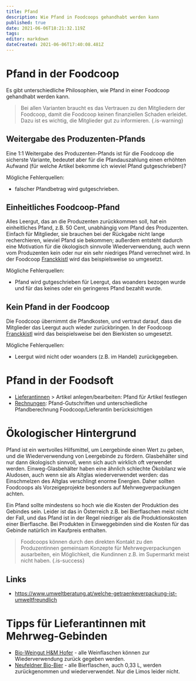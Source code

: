 ```yaml
---
title: Pfand
description: Wie Pfand in Foodcoops gehandhabt werden kann
published: true
date: 2021-06-06T18:21:32.119Z
tags: 
editor: markdown
dateCreated: 2021-06-06T17:40:08.481Z
---
```


# Pfand in der Foodcoop

Es gibt unterschiedliche Philosophien, wie Pfand in einer Foodcoop gehandhabt werden kann.
 
 
> Bei allen Varianten braucht es das Vertrauen zu den Mitgliedern der Foodcoop, damit die Foodcoop keinen finanziellen Schaden erleidet. Dazu ist es wichtig, die Mitglieder gut zu informieren. 
{.is-warning}
 
## Weitergabe des Produzenten-Pfands
Eine 1:1 Weitergabe des Produzenten-Pfands ist für die Foodcoop die sicherste Variante, bedeutet aber für die Pfandauszahlung einen erhöhten Aufwand (für welche Artikel bekomme ich wieviel Pfand gutgeschrieben)? 

Mögliche Fehlerquellen: 
- falscher Pfandbetrag wird gutgeschrieben.

## Einheitliches Foodcoop-Pfand
Alles Leergut, das an die Produzenten zurückkommen soll, hat ein einheitliches Pfand, z.B. 50 Cent, unabhängig vom Pfand des Produzenten. Einfach für Mitglieder, sie brauchen bei der  Rückgabe nicht lange recherchieren, wieviel Pfand sie bekommen; außerdem entsteht dadurch eine Motivation für die ökologisch sinnvolle Wiederverwendung, auch wenn vom Produzenten kein oder nur ein sehr niedriges Pfand verrechnet wird. In der Foodcoop [Franckkistl](https://franckkistl.at) wird das beispielsweise so umgesetzt. 

Mögliche Fehlerquellen: 
- Pfand wird gutgeschrieben für Leergut, das woanders bezogen wurde und für das keines oder ein geringeres Pfand bezahlt wurde.

## Kein Pfand in der Foodcoop
Die Foodcoop übernimmt die Pfandkosten, und vertraut darauf, dass die Mitglieder das Leergut auch wieder zurückbringen. In der Foodcoop [Franckkistl](https://franckkistl.at)  wird das beispielsweise bei den Bierkisten so umgesetzt. 


Mögliche Fehlerquellen: 
- Leergut wird nicht oder woanders (z.B. im Handel) zurückgegeben.


# Pfand in der Foodsoft

- [Lieferantinnen](/de/Foodsoft/Administration/Lieferantinnen) > Artikel anlegen/bearbeiten: Pfand für Artikel festlegen
- [Rechnungen](/de/Foodsoft/Administration/Finanzen/Rechnungen): Pfand-Gutschriften und unterschiedliche Pfandberechnung Foodcoop/Lieferantin berücksichtigen

# Ökologischer Hintergrund

Pfand ist ein wertvolles Hilfsmittel, um Leergebinde einen Wert zu geben, und die Wiederverwendung von Leergebinde zu fördern. Glasbehälter sind nur dann ökologisch sinnvoll, wenn sich auch wirklich oft verwendet werden. Einweg-Glasbehälter haben eine ähnlich schlechte Ökobilanz wie Aludosen, auch wenn sie als Altglas wiederverwendet werden: das Einschmelzen des Altglas verschlingt enorme Energien. Daher sollten Foodcoops als Vorzeigeprojekte besonders auf Mehrwegverpackungen achten. 

Ein Pfand sollte mindestens so hoch wie die Kosten der Produktion des Gebindes sein. Leider ist das in Österreich z.B. bei Bierflaschen meist nicht der Fall, und das Pfand ist in der Regel niedriger als die Produktionskosten einer Bierflasche. Bei Produkten in Einweggebinden sind die Kosten für das Gebinde natürlich im Kaufpreis enthalten. 

> Foodcoops können durch den direkten Kontakt zu den Produzentinnen gemeinsam Konzepte für Mehrwegverpackungen ausarbeiten, ein Möglichkeit, die Kundinnen z.B. im Supermarkt meist nicht haben. 
{.is-success}




## Links
- https://www.umweltberatung.at/welche-getraenkeverpackung-ist-umweltfreundlich

# Tipps für Lieferantinnen mit Mehrweg-Gebinden

- [Bio-Weingut H&M Hofer](https://www.weinguthofer.com/) - alle Weinflaschen können zur Wiederverwendung zurück gegeben werden.
- [Neufeldner Bio-Bier](https://biobrauerei.at/) - alle Bierflaschen, auch 0,33 L, werden zurückgenommen und wiederverwendet. Nur die Limos leider nicht.